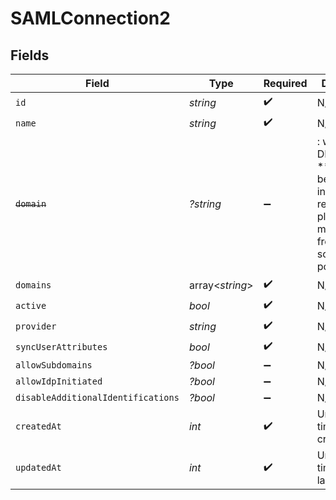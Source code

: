 # SAMLConnection2


## Fields

| Field                                                                                                                   | Type                                                                                                                    | Required                                                                                                                | Description                                                                                                             |
| ----------------------------------------------------------------------------------------------------------------------- | ----------------------------------------------------------------------------------------------------------------------- | ----------------------------------------------------------------------------------------------------------------------- | ----------------------------------------------------------------------------------------------------------------------- |
| `id`                                                                                                                    | *string*                                                                                                                | :heavy_check_mark:                                                                                                      | N/A                                                                                                                     |
| `name`                                                                                                                  | *string*                                                                                                                | :heavy_check_mark:                                                                                                      | N/A                                                                                                                     |
| ~~`domain`~~                                                                                                            | *?string*                                                                                                               | :heavy_minus_sign:                                                                                                      | : warning: ** DEPRECATED **: This will be removed in a future release, please migrate away from it as soon as possible. |
| `domains`                                                                                                               | array<*string*>                                                                                                         | :heavy_check_mark:                                                                                                      | N/A                                                                                                                     |
| `active`                                                                                                                | *bool*                                                                                                                  | :heavy_check_mark:                                                                                                      | N/A                                                                                                                     |
| `provider`                                                                                                              | *string*                                                                                                                | :heavy_check_mark:                                                                                                      | N/A                                                                                                                     |
| `syncUserAttributes`                                                                                                    | *bool*                                                                                                                  | :heavy_check_mark:                                                                                                      | N/A                                                                                                                     |
| `allowSubdomains`                                                                                                       | *?bool*                                                                                                                 | :heavy_minus_sign:                                                                                                      | N/A                                                                                                                     |
| `allowIdpInitiated`                                                                                                     | *?bool*                                                                                                                 | :heavy_minus_sign:                                                                                                      | N/A                                                                                                                     |
| `disableAdditionalIdentifications`                                                                                      | *?bool*                                                                                                                 | :heavy_minus_sign:                                                                                                      | N/A                                                                                                                     |
| `createdAt`                                                                                                             | *int*                                                                                                                   | :heavy_check_mark:                                                                                                      | Unix timestamp of creation.<br/>                                                                                        |
| `updatedAt`                                                                                                             | *int*                                                                                                                   | :heavy_check_mark:                                                                                                      | Unix timestamp of last update.<br/>                                                                                     |